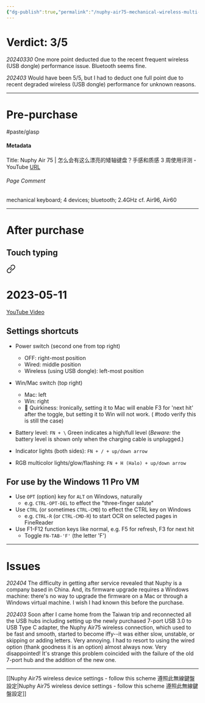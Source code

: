```yaml
---
{"dg-publish":true,"permalink":"/nuphy-air75-mechanical-wireless-multi-device-keyboard/","tags":["#paste/glasp","#todo"],"noteIcon":"2"}
---
```


# Verdict: 3/5

*20240330* One more point deducted due to the recent frequent wireless (USB dongle) performance issue. Bluetooth seems fine.

*202403* Would have been 5/5, but I had to deduct one full point due to recent degraded wireless (USB dongle) performance for unknown reasons.

---
# Pre-purchase

#paste/glasp 
#### Metadata
Title: Nuphy Air 75 | 怎么会有这么漂亮的矮轴键盘？手感和质感 3 周使用评测 - YouTube
[URL](https://www.youtube.com/watch?v=TAWxT1bDa_Y)
###### Page Comment
mechanical keyboard; 4 devices; bluetooth; 2.4GHz
cf. Air96, Air60

---
# After purchase
## Touch typing


<div class="transclusion internal-embed is-loaded"><a class="markdown-embed-link" href="/10-dailynotes/2023-05-11/#28843d" aria-label="Open link"><svg xmlns="http://www.w3.org/2000/svg" width="24" height="24" viewBox="0 0 24 24" fill="none" stroke="currentColor" stroke-width="2" stroke-linecap="round" stroke-linejoin="round" class="svg-icon lucide-link"><path d="M10 13a5 5 0 0 0 7.54.54l3-3a5 5 0 0 0-7.07-7.07l-1.72 1.71"></path><path d="M14 11a5 5 0 0 0-7.54-.54l-3 3a5 5 0 0 0 7.07 7.07l1.71-1.71"></path></svg></a><div class="markdown-embed">

<div class="markdown-embed-title">

# 2023-05-11

</div>


[YouTube Video](https://youtu.be/LjnYAlTRt5M)

</div></div>


## Settings shortcuts

- Power switch (second one from top right)
	- OFF: right-most position
	- Wired: middle position
	- Wireless (using USB dongle): left-most position

- Win/Mac switch (top right)
	- Mac: left
	- Win: right
	- 🤷 Quirkiness: Ironically, setting it to Mac will enable F3 for 'next hit' after the toggle, but setting it to Win will not work.  ( #todo verify this is still the case)


- Battery level: `FN + \` Green indicates a high/full level (*Beware:* the battery level is shown only when the charging cable is unplugged.)
- Indicator lights (both sides): `FN + / + up/down arrow`
- RGB multicolor lights/glow/flashing: `FN + H (Halo) + up/down arrow`
## For use by the Windows 11 Pro VM
- Use `OPT` (option) key for `ALT` on Windows, naturally
	- e.g. `CTRL-OPT-DEL` to effect the "three-finger salute"
- Use `CTRL` (or sometimes `CTRL-CMD`) to effect the CTRL key on Windows
	- e.g. `CTRL-R` (or `CTRL-CMD-R`) to start OCR on selected pages in FineReader
- Use F1-F12 function keys like normal, e.g. F5 for refresh, F3 for next hit
	- Toggle `FN-TAB-'F'` (the letter 'F')

---
# Issues

*202404* The difficulty in getting after service revealed that Nuphy is a company based in China. And, its firmware upgrade requires a Windows machine: there's no way to upgrade the firmware on a Mac or through a Windows virtual machine. I wish I had known this before the purchase.

*202403* Soon after I came home from the Taiwan trip and reconnected all the USB hubs including setting up the newly purchased 7-port USB 3.0 to USB Type C adapter, the Nuphy Air75 wireless connection, which used to be fast and smooth, started to become iffy--it was either slow, unstable, or skipping or adding letters. Very annoying. I had to resort to using the wired option (thank goodness it is an option) almost always now. Very disappointed! It's strange this problem coincided with the failure of the old 7-port hub and the addition of the new one.

---

[[Nuphy Air75 wireless device settings - follow this scheme 遵照此無線鍵盤設定\|Nuphy Air75 wireless device settings - follow this scheme 遵照此無線鍵盤設定]]
